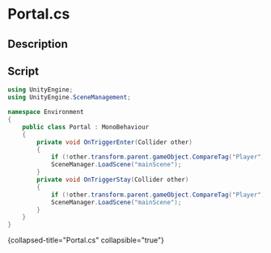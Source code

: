 # Portal.cs

## Description

## Script
```C#
using UnityEngine;
using UnityEngine.SceneManagement;

namespace Environment
{
    public class Portal : MonoBehaviour
    {
        private void OnTriggerEnter(Collider other)
        {
            if (!other.transform.parent.gameObject.CompareTag("Player")) return;
            SceneManager.LoadScene("mainScene");
        }
        private void OnTriggerStay(Collider other)
        {
            if (!other.transform.parent.gameObject.CompareTag("Player")) return;
            SceneManager.LoadScene("mainScene");
        }
    }
}
```
{collapsed-title="Portal.cs" collapsible="true"}